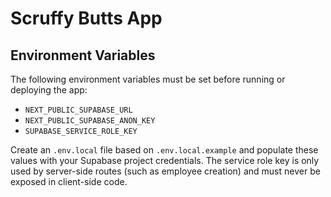 # Scruffy Butts App

## Environment Variables

The following environment variables must be set before running or deploying the app:

- `NEXT_PUBLIC_SUPABASE_URL`
- `NEXT_PUBLIC_SUPABASE_ANON_KEY`
- `SUPABASE_SERVICE_ROLE_KEY`

Create an `.env.local` file based on `.env.local.example` and populate these values with your Supabase project credentials. The
service role key is only used by server-side routes (such as employee creation) and must never be exposed in client-side code.
